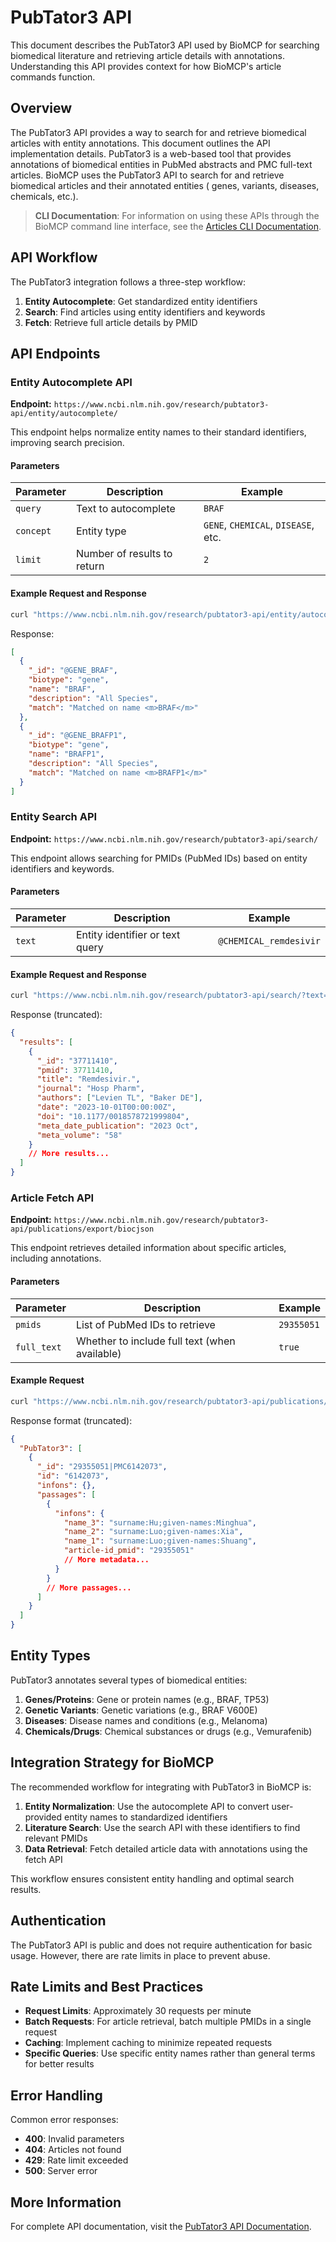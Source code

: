 # PubTator3 API

This document describes the PubTator3 API used by BioMCP for searching biomedical literature and retrieving article details with annotations. Understanding this API provides context for how BioMCP's article commands function.

## Overview

The PubTator3 API provides a way to search for and retrieve biomedical articles
with entity annotations. This document outlines the API implementation details.
PubTator3 is a web-based tool that provides annotations of biomedical entities
in PubMed abstracts and PMC full-text articles. BioMCP uses the PubTator3 API
to search for and retrieve biomedical articles and their annotated entities (
genes, variants, diseases, chemicals, etc.).

> **CLI Documentation**: For information on using these APIs through the BioMCP
> command line interface, see
> the [Articles CLI Documentation](../cli/articles.md).

## API Workflow

The PubTator3 integration follows a three-step workflow:

1. **Entity Autocomplete**: Get standardized entity identifiers
2. **Search**: Find articles using entity identifiers and keywords
3. **Fetch**: Retrieve full article details by PMID

## API Endpoints

### Entity Autocomplete API

**Endpoint:**
`https://www.ncbi.nlm.nih.gov/research/pubtator3-api/entity/autocomplete/`

This endpoint helps normalize entity names to their standard identifiers,
improving search precision.

#### Parameters

| Parameter | Description                 | Example                             |
| --------- | --------------------------- | ----------------------------------- |
| `query`   | Text to autocomplete        | `BRAF`                              |
| `concept` | Entity type                 | `GENE`, `CHEMICAL`, `DISEASE`, etc. |
| `limit`   | Number of results to return | `2`                                 |

#### Example Request and Response

```bash
curl "https://www.ncbi.nlm.nih.gov/research/pubtator3-api/entity/autocomplete/?query=BRAF&concept=GENE&limit=2"
```

Response:

```json
[
  {
    "_id": "@GENE_BRAF",
    "biotype": "gene",
    "name": "BRAF",
    "description": "All Species",
    "match": "Matched on name <m>BRAF</m>"
  },
  {
    "_id": "@GENE_BRAFP1",
    "biotype": "gene",
    "name": "BRAFP1",
    "description": "All Species",
    "match": "Matched on name <m>BRAFP1</m>"
  }
]
```

### Entity Search API

**Endpoint:** `https://www.ncbi.nlm.nih.gov/research/pubtator3-api/search/`

This endpoint allows searching for PMIDs (PubMed IDs) based on entity
identifiers and keywords.

#### Parameters

| Parameter | Description                     | Example                |
| --------- | ------------------------------- | ---------------------- |
| `text`    | Entity identifier or text query | `@CHEMICAL_remdesivir` |


#### Example Request and Response

```bash
curl "https://www.ncbi.nlm.nih.gov/research/pubtator3-api/search/?text=@CHEMICAL_remdesivir"
```

Response (truncated):

```json
{
  "results": [
    {
      "_id": "37711410",
      "pmid": 37711410,
      "title": "Remdesivir.",
      "journal": "Hosp Pharm",
      "authors": ["Levien TL", "Baker DE"],
      "date": "2023-10-01T00:00:00Z",
      "doi": "10.1177/0018578721999804",
      "meta_date_publication": "2023 Oct",
      "meta_volume": "58"
    }
    // More results...
  ]
}
```

### Article Fetch API

**Endpoint:**
`https://www.ncbi.nlm.nih.gov/research/pubtator3-api/publications/export/biocjson`

This endpoint retrieves detailed information about specific articles, including
annotations.

#### Parameters

| Parameter   | Description                                   | Example    |
| ----------- | --------------------------------------------- | ---------- |
| `pmids`     | List of PubMed IDs to retrieve                | `29355051` |
| `full_text` | Whether to include full text (when available) | `true`     |

#### Example Request

```bash
curl "https://www.ncbi.nlm.nih.gov/research/pubtator3-api/publications/export/biocjson?pmids=29355051&full=true"
```

Response format (truncated):

```json
{
  "PubTator3": [
    {
      "_id": "29355051|PMC6142073",
      "id": "6142073",
      "infons": {},
      "passages": [
        {
          "infons": {
            "name_3": "surname:Hu;given-names:Minghua",
            "name_2": "surname:Luo;given-names:Xia",
            "name_1": "surname:Luo;given-names:Shuang",
            "article-id_pmid": "29355051"
            // More metadata...
          }
        }
        // More passages...
      ]
    }
  ]
}
```

## Entity Types

PubTator3 annotates several types of biomedical entities:

1. **Genes/Proteins**: Gene or protein names (e.g., BRAF, TP53)
2. **Genetic Variants**: Genetic variations (e.g., BRAF V600E)
3. **Diseases**: Disease names and conditions (e.g., Melanoma)
4. **Chemicals/Drugs**: Chemical substances or drugs (e.g., Vemurafenib)

## Integration Strategy for BioMCP

The recommended workflow for integrating with PubTator3 in BioMCP is:

1. **Entity Normalization**: Use the autocomplete API to convert user-provided
   entity names to standardized identifiers
2. **Literature Search**: Use the search API with these identifiers to find
   relevant PMIDs
3. **Data Retrieval**: Fetch detailed article data with annotations using the
   fetch API

This workflow ensures consistent entity handling and optimal search results.

## Authentication

The PubTator3 API is public and does not require authentication for basic
usage. However, there are rate limits in place to prevent abuse.

## Rate Limits and Best Practices

- **Request Limits**: Approximately 30 requests per minute
- **Batch Requests**: For article retrieval, batch multiple PMIDs in a single
  request
- **Caching**: Implement caching to minimize repeated requests
- **Specific Queries**: Use specific entity names rather than general terms for
  better results

## Error Handling

Common error responses:

- **400**: Invalid parameters
- **404**: Articles not found
- **429**: Rate limit exceeded
- **500**: Server error

## More Information

For complete API documentation, visit
the [PubTator3 API Documentation](https://www.ncbi.nlm.nih.gov/research/pubtator3/api).
